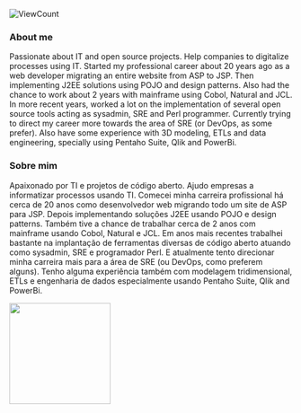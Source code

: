 ![ViewCount](https://views.whatilearened.today/views/github/samueldc/views.svg)

### About me

Passionate about IT and open source projects. Help companies to digitalize processes using IT. Started my professional career about 20 years ago as a web developer migrating an entire website from ASP to JSP. Then implementing J2EE solutions using POJO and design patterns. Also had the chance to work about 2 years with mainframe using Cobol, Natural and JCL. In more recent years, worked a lot on the implementation of several open source tools acting as sysadmin, SRE and Perl programmer. Currently trying to direct my career more towards the area of SRE (or DevOps, as some prefer). Also have some experience with 3D modeling, ETLs and data engineering, specially using Pentaho Suite, Qlik and PowerBi.

### Sobre mim

Apaixonado por TI e projetos de código aberto. Ajudo empresas a informatizar processos usando TI. Comecei minha carreira profissional há cerca de 20 anos como desenvolvedor web migrando todo um site de ASP para JSP. Depois implementando soluções J2EE usando POJO e design patterns. Também tive a chance de trabalhar cerca de 2 anos com mainframe usando Cobol, Natural e JCL. Em anos mais recentes trabalhei bastante na implantação de ferramentas diversas de código aberto atuando como sysadmin, SRE e programador Perl. E atualmente tento direcionar minha carreira mais para a área de SRE (ou DevOps, como preferem alguns). Tenho alguma experiência também com modelagem tridimensional, ETLs e engenharia de dados especialmente usando Pentaho Suite, Qlik and PowerBi.

<a href="https://github.com/AVS1508">
  <!--<img height="180em" src="https://github-readme-stats.vercel.app/api?username=samueldc&show_icons=true&theme=radical" />-->
  <img height="180em" src="https://github-readme-stats-eight-theta.vercel.app/api/top-langs/?username=samueldc&theme=radical&layout=compact&exclude_lang=java+r" />
</a>
